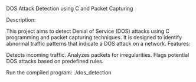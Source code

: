 DOS Attack Detection using C and Packet Capturing

Description:

This project aims to detect Denial of Service (DOS) attacks using C programming and packet capturing techniques. It is designed to identify abnormal traffic patterns that indicate a DOS attack on a network.
Features:

Detects incoming traffic.
Analyzes packets for irregularities.
Flags potential DOS attacks based on predefined rules.


Run the compiled program: ./dos_detection

